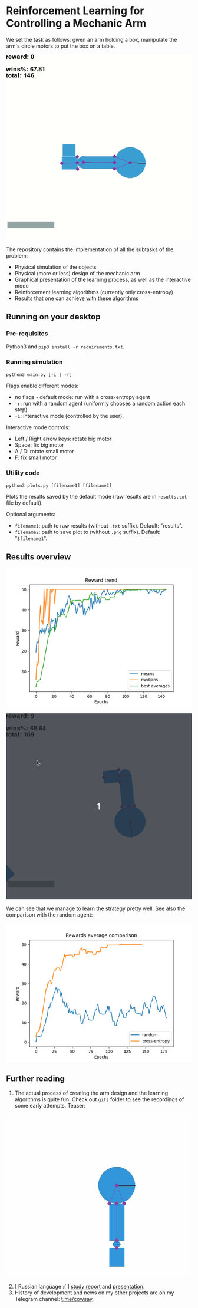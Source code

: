 # Reinforcement Learning for Controlling a Mechanic Arm
We set the task as follows: given an arm holding a box, manipulate the arm's
circle motors to put the box on a table.

![](gifs/optimal-1.gif)

The repository contains the implementation of all the subtasks of the problem:
* Physical simulation of the objects
* Physical (more or less) design of the mechanic arm
* Graphical presentation of the learning process, as well as
the interactive mode
* Reinforcement learning algorithms (currently only cross-entropy)
* Results that one can achieve with these algorithms

## Running on your desktop
### Pre-requisites
Python3 and `pip3 install -r requirements.txt`.

### Running simulation
```commandline
python3 main.py [-i | -r]
```
Flags enable different modes:
- no flags - default mode: run with a cross-entropy agent
- `-r`: run with a random agent (uniformly chooses a random action each step)
- `-i`: interactive mode (controlled by the user).

Interactive mode controls:
- Left / Right arrow keys: rotate big motor
- Space: fix big motor
- A / D: rotate small motor
- F: fix small motor

### Utility code
```commandline
python3 plots.py [filename1] [filename2]
```
Plots the results saved by the default mode (raw results are in `results.txt`
file by default).

Optional arguments:
- `filename1`: path to raw results (without `.txt` suffix). Default: "results".
- `filename2`: path to save plot to (without `.png` suffix).
Default: "`$filename1`".

## Results overview

![](metrics/best/cross-entropy-2.png)

![](gifs/optimal-2.gif)

We can see that we manage to learn the strategy pretty well. See also
the comparison with the random agent:

![](metrics/best/crossent-vs-random.png)

## Further reading
1. The actual process of creating the arm design and the learning algorithms
is quite fun. Check out `gifs` folder to see the recordings of some early
attempts. Teaser:

![](gifs/funny-2.gif)

2. [ Russian language :( ] [study report](report.pdf) and
[presentation](https://docs.google.com/presentation/d/1gEyJDQT8xMwOuBMbBs2EbFNc-ggfEy98D3bwyJMNzpo/edit?usp=sharing).
3. History of development and news on my other projects are on my Telegram
channel: [t.me/cowsay](t.me/cowsay).
